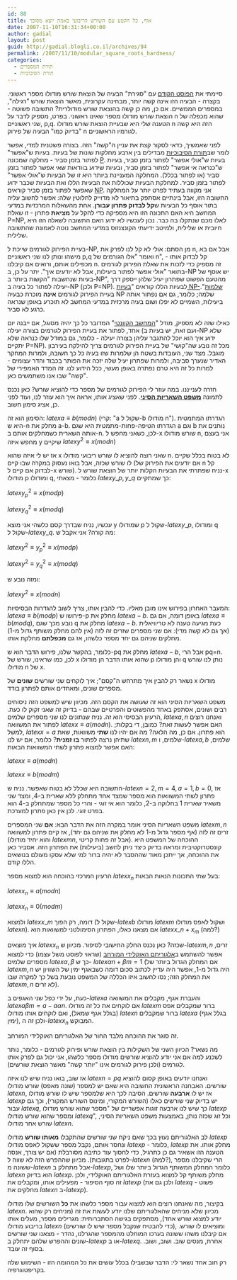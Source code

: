 ```yaml
---
id: 88
title: אוף, כל הקטע עם השורש הריבועי באמת יוצא מסובך
date: 2007-11-10T16:31:34+00:00
author: gadial
layout: post
guid: http://gadial.blogli.co.il/archives/94
permalink: /2007/11/10/modular_square_roots_hardness/
categories:
  - תורת המספרים
  - תורת הסיבוכיות
---
```

סיימתי את [הפוסט הקודם](http://www.gadial.net/?p=87) עם "סגירת" הבעיה של הוצאת שורש מודולו מספר ראשוני. בקצרה - הבעיה הזו אינה קשה יותר, מבחינה עקרונית, מאשר הוצאת שורש "רגילה", במספרים הממשיים. אם כן, מה כן קשה בהוצאת שורש מודולרית? התשובה פשוטה - הוצאת שורש מודולו מספר שאינו ראשוני. בפרט, מספיק לדבר על n שהוא מכפלה של שני ראשוניים, p,q. הטענה שלי היא שבעיית הוצאת שורש מודולו n הזה היא קשה "בדיוק כמו" הבעיה של פירוק n לגורמיו הראשוניים.

לפני שאמשיך, כדאי לסקור קצת את עניין ה"קשה" הזה. בצורה פשטנית למדי, אפשר לומר שב[תורת הסיבוכיות](http://he.wikipedia.org/wiki/%D7%A1%D7%99%D7%91%D7%95%D7%9B%D7%99%D7%95%D7%AA) מבדילים בין ארבע מחלקות שונות של בעיות. בעיות ש"אפשר" לפתור בזמן סביר - מחלקה שמכונה [P](http://he.wikipedia.org/wiki/P_%28%D7%9E%D7%93%D7%A2%D7%99_%D7%94%D7%9E%D7%97%D7%A9%D7%91%29). בעיות ש"אולי אפשר" לפתור בזמן סביר, בעיות ש"כנראה אי אפשר" לפתור בזמן סביר, ובעיות שידוע בוודאות שאי אפשר לפתור בזמן סביר (או לפתור בכלל). המחלקה המעניינת ביותר היא זו של הבעיות ש"אולי אפשר" לפתור בזמן סביר. למחלקת הבעיות שכוללות את הבעיות הללו ואת הבעיות שכבר ידוע שאפשר לפתור בזמן סביר קוראים [NP](http://he.wikipedia.org/wiki/NP). אני מקווה בעתיד לפרט יותר על המחלקה החשובה הזו, אבל בינתיים אסתפק בתיאור לא מדוייק לחלוטין שלה: אפשר לחשוב עליה בתור אוסף כל הבעיות ש**קל לבדוק פתרון עבורן**. אחת מהשאלות המרכזיות במדעי המחשב היא האם התכונה הזו היא מספיקה כדי להקל על **מציאת** פתרון - זו שאלת P=NP, לאלו מכם שנתקלו בה כבר. נכון לעכשיו לא ידוע האם התשובה לשאלה הזו היא חיובית או שלילית, ולמיטב ידיעתי הקונצנזוס במדעי המחשב נוטה לאמונה שהתשובה שלילית.

בעיית הפירוק לגורמים שייכת ל-NP, מן הסתם: אולי לא קל לנו לפרק את n, אבל אם בא מישהו ונותן לנו שני ראשוניים p,q ואומר "אלו הגורמים של n", קל לבדוק אותו - מכפילים אותם, ורואים אם קיבלנו n. זה מספיק כדי לזכות את שאלת הפירוק לגורמים בתואר "אולי אפשר לפתור ביעילות, אבל לא יודעים איך". יתר על כן, ב-NP יש אוסף של בעיות שנחשבות "הקשות ביותר ב-NP", מהטעם הפשוט שפתרון יעיל שלהן ייספק דרך יעילה לפתור כל בעיה ב-NP (ולכן P=NP). לבעיות הללו קוראים "[בעיות NP-שלמות](http://he.wikipedia.org/wiki/NP-%D7%A9%D7%9C%D7%9E%D7%94)". בעיית הפירוק לגורמים **אינה** מוכרת כבעיה NP שלמה; כלומר, גם אם נפתור אותה ביעילות, השמיים לא יפלו ושום בעיה מרכזית במדעי המחשב לא תוכרע באופן שנראה כרגע לא סביר.

כאילו שזה לא מספיק, מודל "[המחשב הקוונטי](http://he.wikipedia.org/wiki/%D7%9E%D7%97%D7%A9%D7%91_%D7%A7%D7%95%D7%95%D7%A0%D7%98%D7%99)" המדובר כל כך יהיה מסוגל, אם ייבנה יום אחד, לפתור את בעיית הפירוק לגורמים בצורה יעילה (ועם זאת, יש בעיות ב-NP שלא ידוע איך הוא יוכל להתגבר עליהן בצורה יעילה - כלומר, גם במודל שלו כנראה שלא יתקיים P=NP). מכל זה נובע שה"קושי" של בעיית הפירוק לגורמים צריך להילקח בעירבון מוגבל. מצד שני, העובדות בשטח הן שלמרות שזו בעיה כל כך חשובה, ולמרות המחקר האדיר שנערך סביבה, ולמרות שפתרון יעיל שלה יזכה את הפותר בכבוד והדר עצומים - למרות כל זה היא טרם נפתרה באופן מעשי, ככל הידוע לנו. זה המדד האמפירי של "קשה" שבו אנו משתמשים כאן.

חזרה לענייננו. במה עוזר לי הפירוק לגורמים של מספר כדי להוציא שורש? כאן נכנס לתמונה [**משפט השאריות הסיני**](http://he.wikipedia.org/wiki/%D7%9E%D7%A9%D7%A4%D7%98_%D7%94%D7%A9%D7%90%D7%A8%D7%99%D7%95%D7%AA_%D7%94%D7%A1%D7%99%D7%A0%D7%99). לפני שאציג אותו, אראה איך הוא עוזר לנו, ועוד לפני כן, אציג סימון חשוב.

הסימון הוא זה: $latex a\equiv b(mod n)$ (קרי: "a שקול ל-b מודולו n"). הגדרתו המתמטית היא ש-n מחלק את a-b. הגדרתו הטיפה-פחות-מתמטית היא שגם a וגם b נותנים את אותה השארית כשמחלקים אותם ב-n. לכן, כשאני מחפש ל-x שורש מודולו n, אני בעצם מחפש איזה y שיקיים $latex y^2\equiv x(mod n)$

אז יש לי איזה שהוא x שאני רוצה להוציא לו שורש ריבועי מודולו n. לא בטוח בכלל שקיים לו שורש שכזה, אבל בואו נעסוק במקרה שבו קיים (אם יודעים את הפירוק של n קל לבדוק אם קיים ל-x שורש). נניח שפתרתי את הבעיות הקלות יותר של הוצאת שורש ל-x מודולו p ומודולו q, כלומר - מצאתי $latex y\_p,y\_q$ כך שמתקיים:

$latex y_p^2\equiv x (mod p)$

$latex y_q^2\equiv x (mod q)$

עכשיו, נניח שבדרך קסם כלשהי אני מוצא y שמודולו p שקול ל-$latex y\_p$, ומודולו q שקול ל-$latex y\_q$. מה קורה? אני אקבל ש:

$latex y^2\equiv y_p^2\equiv x (mod p)$

$latex y^2\equiv y_q^2\equiv x (mod q)$

ומזה נובע ש:

$latex y^2\equiv x (mod n)$

המעבר האחרון בפירוש אינו מובן מאליו. כדי להבין אותו, צריך לשוב להגדרות הבסיסיות: $latex a\equiv b(mod p)$ פירושו ש-p מחלק את $latex a-b$. באופן דומה, אם גם $latex a\equiv b(mod q)$, נובע מכך שגם q מחלק את $latex a-b$. כעת מגיעה טענה לא טריוויאלית (אך גם לא קשה מדי): אם שני מספרים שזרים זה לזה (אין להם מחלק משותף גדול מ-1) מחלקים שניהם גם יחד מספר כלשהו, אז גם **מכפלתם** מחלקת אותו.

כלומר, בהקשר שלנו, פירוש הדבר הוא ש-pq מחלק את $latex a-b$, אבל הרי pq=n. לכן, כמו שראינו, שורש של x שהוא אותו הדבר הן מודולו p והן מודולו q נותן לנו שורש מודולו n של x.

נשאר רק להבין איך מתרחש ה"קסם"; איך לוקחים שני שורשים **שונים** של x מודולו מספרים שונים, ומאחדים אותם לפתרון בודד.

משפט השאריות הסיני הוא זה שעושה את הקסם הזה. מכיוון שיש למשפט הזה ניסוחים רבים ושונים, אסתפק באחד מהפשוטים והפרטיים שבהם - בדיוק זה שאני זקוק לו כעת. הרעיון הבסיסי הוא זה. נניח שנתונים לנו שני מספרים שלמים, $latex a,n$ ואנחנו רוצים לפתור את המשוואה $latex x\equiv a(mod n)$. האם אפשר לעשות זאת? כמובן, די בקלות; למשל, $latex x=a$ הוא פתרון. אם כן, מה הלאה? מה אם יהיו לנו **שתי** משוואות, שאת שתיהן נרצה לפתור **בו זמנית**? כלומר, אם יש לנו $latex n,m$ שלמים, ו-$latex a,b$ שלמים, האם אפשר למצוא פתרון לשתי המשוואות הבאות:

$latex x\equiv a(mod n)$

$latex x\equiv b(mod m)$

התשובה היא שכלל לא בטוח שאפשר. נניח ש-$latex n=2,m=4, a=1, b=0$, אז פתרון לשתי המשוואות הוא מספר שמצד אחד מתחלק ללא שארית ב-4, ומצד שני משאיר שארית 1 בחלוקה ב-2, כלומר הוא אי זוגי - והרי כל מספר שמתחלק ב-4 הוא בפרט זוגי. לכן אין כאן פתרון למערכת.

משפט השאריות הסיני אומר במקרה הזה את הדבר הבא: **אם** שני המספרים $latex m,n$ זרים זה לזה (אף מספר גדול מ-1 לא מחלק את שניהם גם יחד), אז קיים פתרון למשוואה (והוא יחיד מודולו $latex mn$, אבל זה פחות קריטי). ההוכחה של המשפט היא קונסטרוקטיבית ומראה בדיוק כיצד ניתן לחשב (ביעילות) את הפתרון הזה. אסביר כאן את ההוכחה, אך ייתכן מאוד שההסבר לא יהיה ברור למי שלא עסקו מעולם בנושאים הללו קודם.

הרעיון המרכזי בהוכחה הוא למצוא מספר $latex x_n$ בעל שתי התכונות הנאות הבאות:

$latex x_n\equiv a(mod n)$

$latex x_n\equiv 0(mod m)$

ולמצוא $latex x\_m$ דומה, רק הפוך (שקול ל-$latex b$ מודולו $latex m$ ושקול לאפס מודולו $latex n$). אם מצאנו כאלו, הפתרון הסימולטני למשוואות הוא $latex x\_n+x_m$ (למה?)

איך מוצאים $latex x_n$ שכזה? כאן נכנס החלק החישובי לסיפור. מכיוון ש-$latex m,n$ זרים, אפשר להשתמש ב[אלגוריתם האוקלידי המורחב](http://en.wikipedia.org/wiki/Euclidean_algorithm) (שראוי לפוסט משל עצמו) כדי למצוא מספרים שלמים $latex \alpha,\beta$ כך ש- $latex \alpha n+\beta m=1$ (אם המחלק הגדול ביותר של $latex m,n$ היה גדול מ-1, אפשר היה עדיין לכתוב סכום דומה כשבאגף ימין של השוויון יש את המחלק הזה; נסו לחשוב איזו הכללה של המשפט נובעת בשל כך למקרה שבו $latex m,n$ לא זרים).

כעת, על ידי כפל שני האגפים ב-$latex a$ והעברת אגף, מקבלים את המשוואה $latex a\beta m=a-a\alpha n$. אם לוקחים את כל זה מודולו $latex m$ ברור שמקבלים אפס (בגלל אגף שמאל), ואם לוקחים אותו מודולו $latex n$ ברור שמקבלים $latex a$ (בגלל אגף ימין), ולכן זה ה-$latex x_n$ המבוקש.

זה סוגר את ההוכחה מלבד החור של האלגוריתם האוקלידי המורחב.

מה נשאר? הכיוון השני של השקילות בין הוצאת שורש ופירוק לגורמים - כלומר, נותר לשכנע למה אם אני יודע להוציא שורשים מודולו מספר כלשהו, אני יכול גם לפרק אותו לגורמים (ולכן פירוק לגורמים אינו "יותר קשה" מאשר הוצאת שורשים).

אז שוב, בואו נניח שיש לנו איזה $latex n=pq$ ואנחנו יודעים באופן קסום להוציא שורשים. האבחנה הראשונית החשובה היא שאם יש למספר (שונה מאפס) שורש מודולו $latex n$, אז יש לו **ארבעה** שורשים. הסיבה לכך היא שלמספר שיש לו שורש מודולו $latex p$ יש בדיוק שני שורשים כאלו (השורש המקורי, ומינוס השורש המקורי), וכך גם עבור $latex q$, כך שיש לנו ארבעה זוגות אפשריים של "מספר שהוא שורש מודולו $latex p$ ומספר שהוא שורש מודולו $latex q$", וכל זוג שכזה נותן, באמצעות משפט השאריות הסיני, שורש אחר מודולו $latex n$.

לב האלגוריתם נעוץ בכך שאם ניקח שני שורשים שהתקבלו **מאותו שורש** מודולו $latex p$ ונחסר אותם, נקבל מספר ששקול לאפס מודולו $latex p$ - כלומר, $latex p$ מחלק אותו. את הטענה הזו אשאיר גם כן כתרגיל, כדי לחסוך עוד כתיבה מסורבלת (אם יש צורך, אנסה לפרט בתגובות). מכיוון שההפרש הזה לא שווה ל-$latex n$ (למה?), הרי שקיבלנו מספר ששונה מ-$latex n$ אבל מתחלק ב-$latex p$, כלומר המחלק המשותף הגדול ביותר שלו ושל $latex n$ הוא בדיוק $latex p$. מחלק משותף קל למצוא בעזרת האלגוריתם האוקלידי, ולכן זה סוף הסיפור - מפעילים אותו, ומקבלים את $latex p$ (ולכן גם את $latex q$ - פשוט מחלקים את $latex n$ ב-$latex p$).

בקיצור, מה שאנחנו רוצים הוא למצוא עבור מספר כלשהו את **כל** השורשים שלו מודולו $latex n$. מכיוון שלא מניחים שהאלגוריתם שלנו יודע לעשות את זה (מניחים רק שהוא יודע למצוא שורש אחד), מסתפקים בגישה הסתברותית: מגרילים מספר, מעלים אותו בריבוע מודולו $latex n$ (כדי להבטיח שנקבל מספר שיש לו שורשים), ומוציאים לו שורש. אם קיבלנו משהו ששונה בערכו המוחלט מהמספר שהגרלנו, נהדר - מצאנו שני שורשים שונים וההפרש שלהם יתחלק ב-$latex p$ או ב-$latex q$. אחרת, מנסים שוב. ושוב, ושוב. בסוף זה עובד.

רק חוב אחד נשאר לי: הדבר שבשבילו בכלל עושים את כל המהומה הזו - השימוש שלה בקריפטוגרפיה.